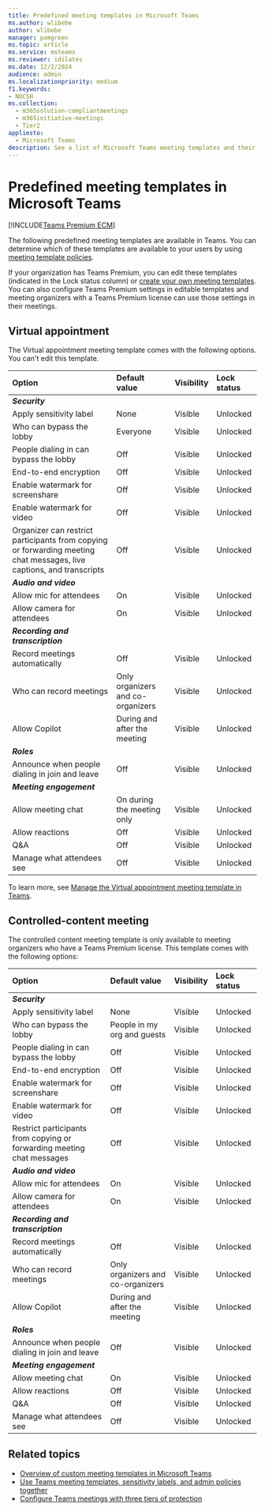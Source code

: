 ```yaml
---
title: Predefined meeting templates in Microsoft Teams
ms.author: wlibebe
author: wlibebe
manager: pamgreen
ms.topic: article
ms.service: msteams
ms.reviewer: idilates
ms.date: 12/2/2024
audience: admin
ms.localizationpriority: medium
f1.keywords:
- NOCSH
ms.collection: 
  - m365solution-compliantmeetings
  - m365initiative-meetings
  - Tier2
appliesto: 
  - Microsoft Teams
description: See a list of Microsoft Teams meeting templates and their settings.
---
```


# Predefined meeting templates in Microsoft Teams

[!INCLUDE[Teams Premium ECM](includes/teams-premium-ecm.md)]

The following predefined meeting templates are available in Teams. You can determine which of these templates are available to your users by using [meeting template policies](manage-meeting-templates.md).

If your organization has Teams Premium, you can edit these templates (indicated in the Lock status column) or [create your own meeting templates](create-custom-meeting-template.md). You can also configure Teams Premium settings in editable templates and meeting organizers with a Teams Premium license can use those settings in their meetings.

## Virtual appointment

The Virtual appointment meeting template comes with the following options. You can't edit this template.

|Option|Default value|Visibility|Lock status|
|:-----|:------------|:---------|:----------|
|***Security***||||
|Apply sensitivity label|None|Visible|Unlocked|
|Who can bypass the lobby|Everyone|Visible|Unlocked|
|People dialing in can bypass the lobby|Off|Visible|Unlocked|
|End-to-end encryption|Off|Visible|Unlocked|
|Enable watermark for screenshare|Off|Visible|Unlocked|
|Enable watermark for video|Off|Visible|Unlocked|
|Organizer can restrict participants from copying or forwarding meeting chat messages, live captions, and transcripts|Off|Visible|Unlocked|
|***Audio and video***||||
|Allow mic for attendees|On|Visible|Unlocked|
|Allow camera for attendees|On|Visible|Unlocked|
|***Recording and transcription***||||
|Record meetings automatically|Off|Visible|Unlocked|
|Who can record meetings|Only organizers and co-organizers|Visible|Unlocked|
|Allow Copilot|During and after the meeting|Visible|Unlocked|
|***Roles***||||
|Announce when people dialing in join and leave|Off|Visible|Unlocked|
|***Meeting engagement***||||
|Allow meeting chat|On during the meeting only|Visible|Unlocked|
|Allow reactions|Off|Visible|Unlocked|
|Q&A|Off|Visible|Unlocked|
|Manage what attendees see|Off|Visible|Unlocked|

To learn more, see [Manage the Virtual appointment meeting template in Teams](virtual-appointment-meeting-template.md).

## Controlled-content meeting

The controlled content meeting template is only available to meeting organizers who have a Teams Premium license. This template comes with the following options:

|Option|Default value|Visibility|Lock status|
|:-----|:------------|:---------|:----------|
|***Security***||||
|Apply sensitivity label|None|Visible|Unlocked|
|Who can bypass the lobby|People in my org and guests|Visible|Unlocked|
|People dialing in can bypass the lobby|Off|Visible|Unlocked|
|End-to-end encryption|Off|Visible|Unlocked|
|Enable watermark for screenshare|Off|Visible|Unlocked|
|Enable watermark for video|Off|Visible|Unlocked|
|Restrict participants from copying or forwarding meeting chat messages|Off|Visible|Unlocked|
|***Audio and video***||||
|Allow mic for attendees|On|Visible|Unlocked|
|Allow camera for attendees|On|Visible|Unlocked|
|***Recording and transcription***||||
|Record meetings automatically|Off|Visible|Unlocked|
|Who can record meetings|Only organizers and co-organizers|Visible|Unlocked|
|Allow Copilot|During and after the meeting|Visible|Unlocked|
|***Roles***||||
|Announce when people dialing in join and leave|Off|Visible|Unlocked|
|***Meeting engagement***||||
|Allow meeting chat|On|Visible|Unlocked|
|Allow reactions|Off|Visible|Unlocked|
|Q&A|Off|Visible|Unlocked|
|Manage what attendees see|Off|Visible|Unlocked|

## Related topics

- [Overview of custom meeting templates in Microsoft Teams](custom-meeting-templates-overview.md)
- [Use Teams meeting templates, sensitivity labels, and admin policies together](meeting-templates-sensitivity-labels-policies.md)
- [Configure Teams meetings with three tiers of protection](configure-meetings-three-tiers-protection.md)
